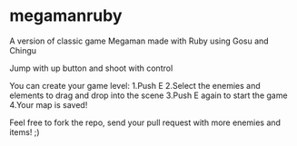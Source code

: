 megamanruby
===========

A version of classic game Megaman made with Ruby using Gosu and Chingu

Jump with up button and shoot with control

You can create your game level:
1.Push E
2.Select the enemies and elements to drag and drop into the scene
3.Push E again to start the game
4.Your map is saved!

Feel free to fork the repo, send your pull request with more enemies and items! ;)
